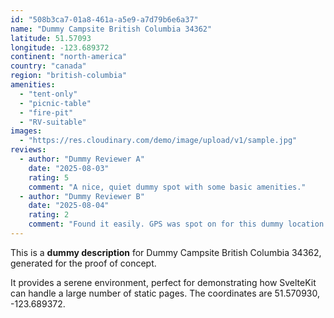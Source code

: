 ```yaml
---
id: "508b3ca7-01a8-461a-a5e9-a7d79b6e6a37"
name: "Dummy Campsite British Columbia 34362"
latitude: 51.57093
longitude: -123.689372
continent: "north-america"
country: "canada"
region: "british-columbia"
amenities:
  - "tent-only"
  - "picnic-table"
  - "fire-pit"
  - "RV-suitable"
images:
  - "https://res.cloudinary.com/demo/image/upload/v1/sample.jpg"
reviews:
  - author: "Dummy Reviewer A"
    date: "2025-08-03"
    rating: 5
    comment: "A nice, quiet dummy spot with some basic amenities."
  - author: "Dummy Reviewer B"
    date: "2025-08-04"
    rating: 2
    comment: "Found it easily. GPS was spot on for this dummy location."
---
```


This is a **dummy description** for Dummy Campsite British Columbia 34362, generated for the proof of concept.

It provides a serene environment, perfect for demonstrating how SvelteKit can handle a large number of static pages. The coordinates are 51.570930, -123.689372.
